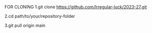 
FOR CLONING
1.git clone https://github.com/Irregular-luck/2023-27.git

2.cd path/to/your/repository-folder

3.git pull origin main
